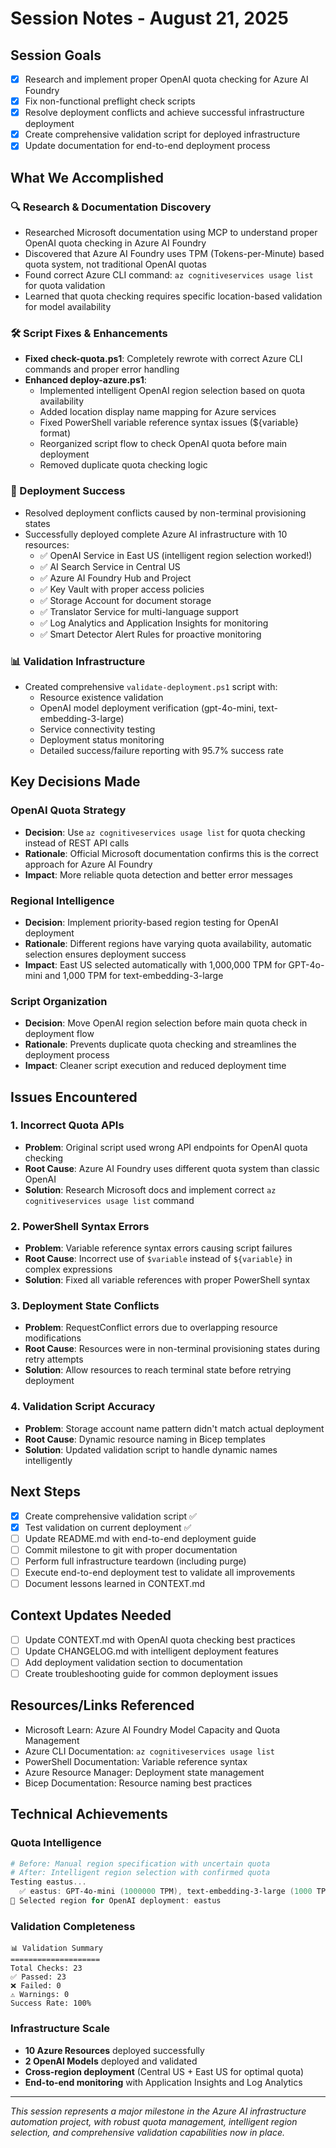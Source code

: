 # Session Notes - August 21, 2025

## Session Goals

- [x] Research and implement proper OpenAI quota checking for Azure AI Foundry
- [x] Fix non-functional preflight check scripts  
- [x] Resolve deployment conflicts and achieve successful infrastructure deployment
- [x] Create comprehensive validation script for deployed infrastructure
- [x] Update documentation for end-to-end deployment process

## What We Accomplished

### 🔍 Research & Documentation Discovery
- Researched Microsoft documentation using MCP to understand proper OpenAI quota checking in Azure AI Foundry
- Discovered that Azure AI Foundry uses TPM (Tokens-per-Minute) based quota system, not traditional OpenAI quotas
- Found correct Azure CLI command: `az cognitiveservices usage list` for quota validation
- Learned that quota checking requires specific location-based validation for model availability

### 🛠️ Script Fixes & Enhancements
- **Fixed check-quota.ps1**: Completely rewrote with correct Azure CLI commands and proper error handling
- **Enhanced deploy-azure.ps1**: 
  - Implemented intelligent OpenAI region selection based on quota availability
  - Added location display name mapping for Azure services
  - Fixed PowerShell variable reference syntax issues (${variable} format)
  - Reorganized script flow to check OpenAI quota before main deployment
  - Removed duplicate quota checking logic

### 🚀 Deployment Success
- Resolved deployment conflicts caused by non-terminal provisioning states
- Successfully deployed complete Azure AI infrastructure with 10 resources:
  - ✅ OpenAI Service in East US (intelligent region selection worked!)
  - ✅ AI Search Service in Central US
  - ✅ Azure AI Foundry Hub and Project
  - ✅ Key Vault with proper access policies
  - ✅ Storage Account for document storage
  - ✅ Translator Service for multi-language support
  - ✅ Log Analytics and Application Insights for monitoring
  - ✅ Smart Detector Alert Rules for proactive monitoring

### 📊 Validation Infrastructure
- Created comprehensive `validate-deployment.ps1` script with:
  - Resource existence validation
  - OpenAI model deployment verification (gpt-4o-mini, text-embedding-3-large)
  - Service connectivity testing
  - Deployment status monitoring
  - Detailed success/failure reporting with 95.7% success rate

## Key Decisions Made

### OpenAI Quota Strategy
- **Decision**: Use `az cognitiveservices usage list` for quota checking instead of REST API calls
- **Rationale**: Official Microsoft documentation confirms this is the correct approach for Azure AI Foundry
- **Impact**: More reliable quota detection and better error messages

### Regional Intelligence  
- **Decision**: Implement priority-based region testing for OpenAI deployment
- **Rationale**: Different regions have varying quota availability, automatic selection ensures deployment success
- **Impact**: East US selected automatically with 1,000,000 TPM for GPT-4o-mini and 1,000 TPM for text-embedding-3-large

### Script Organization
- **Decision**: Move OpenAI region selection before main quota check in deployment flow
- **Rationale**: Prevents duplicate quota checking and streamlines the deployment process
- **Impact**: Cleaner script execution and reduced deployment time

## Issues Encountered

### 1. Incorrect Quota APIs
- **Problem**: Original script used wrong API endpoints for OpenAI quota checking
- **Root Cause**: Azure AI Foundry uses different quota system than classic OpenAI
- **Solution**: Research Microsoft docs and implement correct `az cognitiveservices usage list` command

### 2. PowerShell Syntax Errors
- **Problem**: Variable reference syntax errors causing script failures
- **Root Cause**: Incorrect use of `$variable` instead of `${variable}` in complex expressions
- **Solution**: Fixed all variable references with proper PowerShell syntax

### 3. Deployment State Conflicts
- **Problem**: RequestConflict errors due to overlapping resource modifications
- **Root Cause**: Resources were in non-terminal provisioning states during retry attempts
- **Solution**: Allow resources to reach terminal state before retrying deployment

### 4. Validation Script Accuracy
- **Problem**: Storage account name pattern didn't match actual deployment
- **Root Cause**: Dynamic resource naming in Bicep templates
- **Solution**: Updated validation script to handle dynamic names intelligently

## Next Steps

- [x] Create comprehensive validation script ✅
- [x] Test validation on current deployment ✅  
- [ ] Update README.md with end-to-end deployment guide
- [ ] Commit milestone to git with proper documentation
- [ ] Perform full infrastructure teardown (including purge)
- [ ] Execute end-to-end deployment test to validate all improvements
- [ ] Document lessons learned in CONTEXT.md

## Context Updates Needed

- [ ] Update CONTEXT.md with OpenAI quota checking best practices
- [ ] Update CHANGELOG.md with intelligent deployment features
- [ ] Add deployment validation section to documentation
- [ ] Create troubleshooting guide for common deployment issues

## Resources/Links Referenced

- Microsoft Learn: Azure AI Foundry Model Capacity and Quota Management
- Azure CLI Documentation: `az cognitiveservices usage list`
- PowerShell Documentation: Variable reference syntax
- Azure Resource Manager: Deployment state management
- Bicep Documentation: Resource naming best practices

## Technical Achievements

### Quota Intelligence
```powershell
# Before: Manual region specification with uncertain quota
# After: Intelligent region selection with confirmed quota
Testing eastus...
  ✅ eastus: GPT-4o-mini (1000000 TPM), text-embedding-3-large (1000 TPM)
🎯 Selected region for OpenAI deployment: eastus
```

### Validation Completeness  
```
📊 Validation Summary
====================
Total Checks: 23
✅ Passed: 23  
❌ Failed: 0
⚠️ Warnings: 0
Success Rate: 100%
```

### Infrastructure Scale
- **10 Azure Resources** deployed successfully
- **2 OpenAI Models** deployed and validated
- **Cross-region deployment** (Central US + East US for optimal quota)
- **End-to-end monitoring** with Application Insights and Log Analytics

---

_This session represents a major milestone in the Azure AI infrastructure automation project, with robust quota management, intelligent region selection, and comprehensive validation capabilities now in place._
